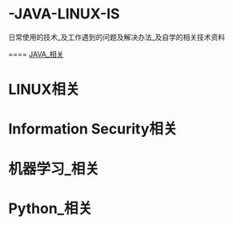# -JAVA-LINUX-IS
日常使用的技术_及工作遇到的问题及解决办法_及自学的相关技术资料

====
[JAVA_相关](https://github.com/Rainron/-JAVA-LINUX-IS/blob/master/java_relevant.md)



LINUX相关
====


Information Security相关
====



机器学习_相关
====


Python_相关
====







